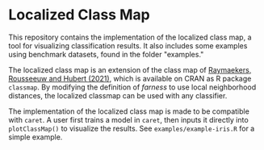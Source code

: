 # Localized Class Map

This repository contains the implementation of the localized class map, a tool
for visualizing classification results. It also includes some examples using benchmark datasets, found in the folder "examples."

The localized class map is an extension of the class map of [Raymaekers, Rousseeuw and Hubert (2021)](doi:10.1080/00401706.2021.1927849), which is available on CRAN as R 
package `classmap`. By modifying the definition of _farness_ to use local neighborhood distances, the localized classmap can be used with any classifier.  

The implementation of the localized class map is made to be compatible with `caret`. A user first trains a model in `caret`, then inputs it directly into `plotClassMap()` to visualize the results. See `examples/example-iris.R` for a simple example.  

